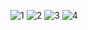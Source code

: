 ![1](https://user-images.githubusercontent.com/56891617/232635876-ebb28403-f4d7-4cd3-a8dc-83781e86c808.png)
![2](https://user-images.githubusercontent.com/56891617/232635893-90958939-c1dd-49f5-98b9-7ee6e2c7eb20.png)
![3](https://user-images.githubusercontent.com/56891617/232635911-3221447b-292c-4fed-bd8e-203d0dced31e.png)
![4](https://user-images.githubusercontent.com/56891617/232635923-a27f9973-6175-4f2f-9b03-cae3531045b0.png)
